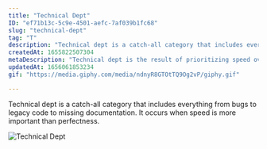 ```yaml
---
title: "Technical Dept"
ID: "ef71b13c-5c9e-4501-aefc-7af039b1fc68"
slug: "technical-dept"
tag: "T"
description: "Technical dept is a catch-all category that includes everything from bugs to legacy code to missing documentation. It occurs when speed is more important than perfectness. "
createdAt: 1655822507304
metaDescription: "Technical dept is the result of prioritizing speed over excellence."
updatedAt: 1656061853234
gif: "https://media.giphy.com/media/ndnyR8GTOtTQ9Og2vP/giphy.gif"

---
```

Technical dept is a catch-all category that includes everything from bugs to legacy code to missing documentation. It occurs when speed is more important than perfectness. 

![Technical Dept](https://media.giphy.com/media/ndnyR8GTOtTQ9Og2vP/giphy.gif)